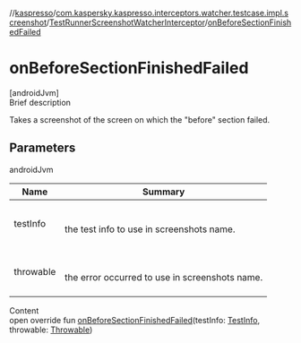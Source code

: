 //[kaspresso](../../index.md)/[com.kaspersky.kaspresso.interceptors.watcher.testcase.impl.screenshot](../index.md)/[TestRunnerScreenshotWatcherInterceptor](index.md)/[onBeforeSectionFinishedFailed](on-before-section-finished-failed.md)



# onBeforeSectionFinishedFailed  
[androidJvm]  
Brief description  


Takes a screenshot of the screen on which the "before" section failed.



## Parameters  
  
androidJvm  
  
|  Name|  Summary| 
|---|---|
| testInfo| <br><br>the test info to use in screenshots name.<br><br>
| throwable| <br><br>the error occurred to use in screenshots name.<br><br>
  
  
Content  
open override fun [onBeforeSectionFinishedFailed](on-before-section-finished-failed.md)(testInfo: [TestInfo](../../com.kaspersky.kaspresso.testcases.models.info/-test-info/index.md), throwable: [Throwable](https://kotlinlang.org/api/latest/jvm/stdlib/kotlin/-throwable/index.html))  



